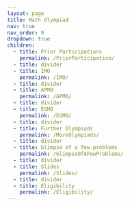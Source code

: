 ```yaml
---
layout: page
title: Math Olympiad
nav: true
nav_order: 9
dropdown: true
children:
  - title: Prior Participations
    permalink: /PriorParticipation/
  - title: divider
  - title: IMO
    permalink: /IMO/
  - title: divider
  - title: APMO
    permalink: /APMO/
  - title: divider
  - title: EGMO
    permalink: /EGMO/
  - title: divider
  - title: Further Olympiads
    permalink: /MoreOlympiads/
  - title: divider
  - title: Glimpse of a few problems
    permalink: /GlimpseOfAFewProblems/
  - title: divider
  - title: Slides
    permalink: /Slides/
  - title: divider
  - title: Eligibility
    permalink: /Eligibility/
---
```

